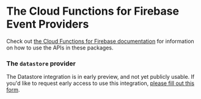 # The Cloud Functions for Firebase Event Providers
Check out [the Cloud Functions for Firebase documentation](https://firebase.google.com/docs/functions/) for information on how to use the APIs in these packages.

### The `datastore` provider
The Datastore integration is in early preview, and not yet publicly usable.
If you'd like to request early access to use this integration, [please fill out this form](https://goo.gl/forms/6T2kHu7n4N5IB7Ya2).
